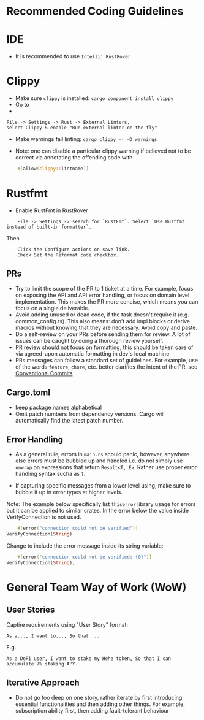 # Recommended Coding Guidelines

# IDE

- It is recommended to use `Intellij RustRover`

# Clippy

- Make sure `clippy` is installed: `cargo component install clippy`
- Go to
-

```
File -> Settings -> Rust -> External Linters, 
select Clippy & enable "Run external linter on the fly"
```

- Make warnings fail linting:
  `cargo clippy -- -D warnings`

- Note: one can disable a particular clippy warning if believed not to be correct via annotating
  the offending code with

```rust
    #[allow(clippy::lintname)]
```

# Rustfmt

- Enable RustFmt in RustRover

```
    File -> Settings -> search for `RustFmt`. Select `Use Rustfmt instead of built-in formatter`.
```

Then

```
    Click the Configure actions on save link.
    Check Set the Reformat code checkbox.
```

## PRs

- Try to limit the scope of the PR to 1 ticket at a time. For example, focus on exposing the API and API error handling,
  or focus on domain level implementation. This makes the PR more concise, which means you can focus on a single
  deliverable.
- Avoid adding unused or dead code, if the task doesn't require it (e.g. common_config.rs). This also means: don't add
  impl blocks or derive macros without knowing that they are necessary. Avoid copy and paste.
- Do a self-review on your PRs before sending them for review. A lot of issues can be caught by doing a thorough review
  yourself.
- PR review should not focus on formatting, this should be taken care of via agreed-upon automatic formatting in
  dev's local machine
- PRs messages can follow a standard set of guidelines. For example, use of the words `feature`, `chore`, etc. better
  clarifies the intent of the PR.
  see [Conventional Commits](https://www.conventionalcommits.org/en/v1.0.0-beta.2/)

## Cargo.toml

- keep package names alphabetical
- Omit patch numbers from dependency versions. Cargo will automatically find the latest patch number.

## Error Handling

- As a general rule, errors in `main.rs` should panic, however, anywhere else errors must be bubbled up and handled i.e.
  do not simply use `unwrap` on expressions that return `Result<T, E>`. Rather use proper error handling syntax sucha
  as `?`.

- If capturing specific messages from a lower level using, make sure to bubble it up in error types at higher levels.

Note: The example below specifically list `thiserror` library usage for errors but it can be applied to similar crates.
In the error below the value inside VerifyConnection is not used.

```rust
    #[error("connection could not be verified")]
VerifyConnection(String)
```

Change to include the error message inside its string variable:

```rust
    #[error("connection could not be verified: {0}")]
VerifyConnection(String),
```

# General Team Way of Work (WoW)

## User Stories

Captire requirements using "User Story" format:

```
As a..., I want to..., So that ...
```

E.g.

```
As a DeFi user, I want to stake my Hehe token, So that I can accumulate 7% staking APY.
```

## Iterative Approach

- Do not go too deep on one story, rather iterate by first introducing essential functionalities
  and then adding other things. For example, subscription ability first, then adding fault-tolerant behaviour


